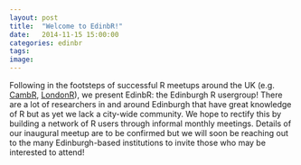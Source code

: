 ```yaml
---
layout: post
title:  "Welcome to EdinbR!"
date:   2014-11-15 15:00:00
categories: edinbr
tags:
image:
---
```


Following in the footsteps of successful R meetups around the UK (e.g. [CambR](http://www.cambr.org.uk/), [LondonR](http://www.londonr.org/)), we present EdinbR: the Edinburgh R usergroup! There are a lot of researchers in and around Edinburgh that have great knowledge of R but as yet we lack a city-wide community. We hope to rectify this by building a network of R users through informal monthly meetings. Details of our inaugural meetup are to be confirmed but we will soon be reaching out to the many Edinburgh-based institutions to invite those who may be interested to attend!
